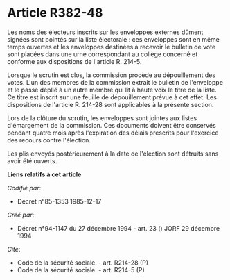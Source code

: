 # Article R382-48

Les noms des électeurs inscrits sur les enveloppes externes dûment signées sont pointés sur la liste électorale : ces
enveloppes sont en même temps ouvertes et les enveloppes destinées à recevoir le bulletin de vote sont placées dans une urne
correspondant au collège concerné et conforme aux dispositions de l'article R. 214-5.

Lorsque le scrutin est clos, la commission procède au dépouillement des votes. L'un des membres de la commission extrait le
bulletin de l'enveloppe et le passe déplié à un autre membre qui lit à haute voix le titre de la liste. Ce titre est inscrit
sur une feuille de dépouillement prévue à cet effet. Les dispositions de l'article R. 214-28 sont applicables à la présente
section.

Lors de la clôture du scrutin, les enveloppes sont jointes aux listes d'émargement de la commission. Ces documents doivent
être conservés pendant quatre mois après l'expiration des délais prescrits pour l'exercice des recours contre l'élection.

Les plis envoyés postérieurement à la date de l'élection sont détruits sans avoir été ouverts.

**Liens relatifs à cet article**

_Codifié par_:

  - Décret n°85-1353 1985-12-17

_Créé par_:

  - Décret n°94-1147 du 27 décembre 1994 - art. 23 () JORF 29 décembre 1994

_Cite_:

  - Code de la sécurité sociale. - art. R214-28 (P)
  - Code de la sécurité sociale. - art. R214-5 (P)
